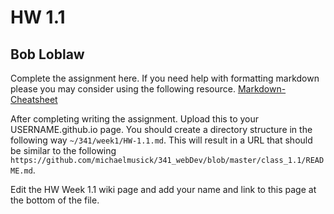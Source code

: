 <!-- Copy and then Edit this file as neccessary -->

# HW 1.1
## Bob Loblaw ##

Complete the assignment here. If you need help with formatting markdown please you may consider using the following resource. [Markdown-Cheatsheet](https://github.com/adam-p/markdown-here/wiki/Markdown-Cheatsheet)

After completing writing the assignment. Upload this to your USERNAME.github.io page. You should create a directory structure in the following way `~/341/week1/HW-1.1.md`. This will result in a URL that should be similar to the following `https://github.com/michaelmusick/341_webDev/blob/master/class_1.1/README.md`.

Edit the HW Week 1.1 wiki page and add your name and link to this page at the bottom of the file. 
